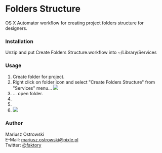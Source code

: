 # Folders Structure
OS X Automator workflow for creating project folders structure for designers.

### Installation
Unzip and put Create Folders Structure.workflow into ~/Library/Services

### Usage
1. Create folder for project.
2. Right click on folder icon and select "Create Folders Structure" from "Services" menu...
![](https://raw.githubusercontent.com/mariuszostrowski/foldersstructure/master/howto/cf01.jpg)
3. ... open folder.
4. 
5. 
6. ![](https://raw.githubusercontent.com/mariuszostrowski/foldersstructure/master/howto/cf02.jpg)

### Author
Mariusz Ostrowski  
E-Mail: mariusz.ostrowski@pixle.pl  
Twitter: [@faktory](https://twitter.com/faktory)
